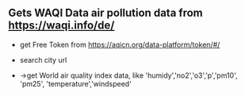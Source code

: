 ## Gets WAQI Data air pollution data from https://waqi.info/de/
  * get Free Token from https://aqicn.org/data-platform/token/#/

  * search city url

  * ->get World air quality index data, like 'humidy','no2','o3','p','pm10', 'pm25', 'temperature','windspeed'

